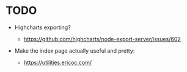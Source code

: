 # TODO

- Highcharts exporting?
  - https://github.com/highcharts/node-export-server/issues/602

- Make the index page actually useful and pretty:
  - https://utilities.ericoc.com/
